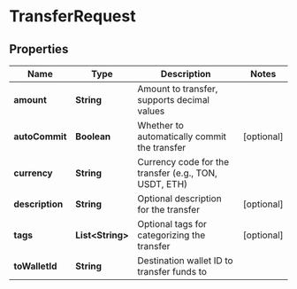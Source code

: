 

# TransferRequest


## Properties

Name | Type | Description | Notes
------------ | ------------- | ------------- | -------------
**amount** | **String** | Amount to transfer, supports decimal values | 
**autoCommit** | **Boolean** | Whether to automatically commit the transfer |  [optional]
**currency** | **String** | Currency code for the transfer (e.g., TON, USDT, ETH) | 
**description** | **String** | Optional description for the transfer |  [optional]
**tags** | **List&lt;String&gt;** | Optional tags for categorizing the transfer |  [optional]
**toWalletId** | **String** | Destination wallet ID to transfer funds to | 



